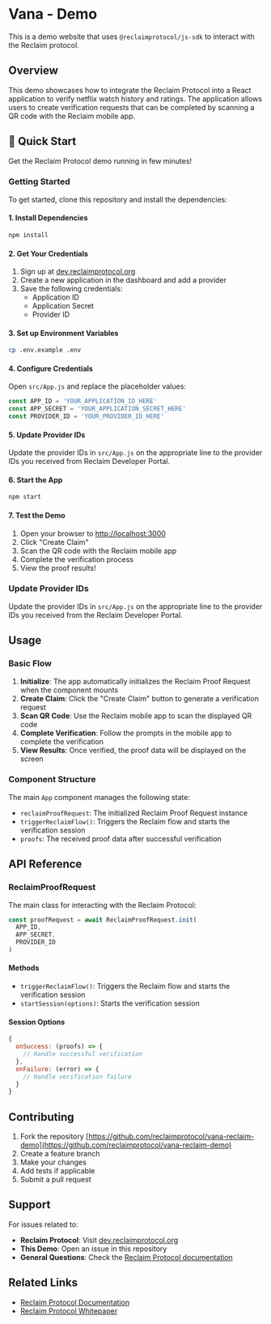 # Vana - Demo

This is a demo website that uses `@reclaimprotocol/js-sdk` to interact with the Reclaim protocol.

## Overview

This demo showcases how to integrate the Reclaim Protocol into a React application to verify netflix watch history and ratings. The application allows users to create verification requests that can be completed by scanning a QR code with the Reclaim mobile app.

## 🚀 Quick Start

Get the Reclaim Protocol demo running in few minutes!

### Getting Started

To get started, clone this repository and install the dependencies:

#### 1. Install Dependencies
```bash
npm install
```


#### 2. Get Your Credentials
1. Sign up at [dev.reclaimprotocol.org](https://dev.reclaimprotocol.org)
2. Create a new application in the dashboard and add a provider
3. Save the following credentials:
   - Application ID
   - Application Secret
   - Provider ID

#### 3. Set up Environment Variables
```bash
cp .env.example .env
```

#### 4. Configure Credentials
Open `src/App.js` and replace the placeholder values:

```javascript
const APP_ID = 'YOUR_APPLICATION_ID_HERE'
const APP_SECRET = 'YOUR_APPLICATION_SECRET_HERE'
const PROVIDER_ID = 'YOUR_PROVIDER_ID_HERE'
```

#### 5. Update Provider IDs
Update the provider IDs in `src/App.js` on the appropriate line to the provider IDs you received from Reclaim Developer Portal.

#### 6. Start the App
```bash
npm start
```

#### 7. Test the Demo
1. Open your browser to [http://localhost:3000](http://localhost:3000)
2. Click "Create Claim"
3. Scan the QR code with the Reclaim mobile app
4. Complete the verification process
5. View the proof results!


### Update Provider IDs

Update the provider IDs in `src/App.js` on the appropriate line to the provider IDs you received from the Reclaim Developer Portal.

## Usage

### Basic Flow

1. **Initialize**: The app automatically initializes the Reclaim Proof Request when the component mounts
2. **Create Claim**: Click the "Create Claim" button to generate a verification request
3. **Scan QR Code**: Use the Reclaim mobile app to scan the displayed QR code
4. **Complete Verification**: Follow the prompts in the mobile app to complete the verification
5. **View Results**: Once verified, the proof data will be displayed on the screen

### Component Structure

The main `App` component manages the following state:

- `reclaimProofRequest`: The initialized Reclaim Proof Request instance
- `triggerReclaimFlow()`: Triggers the Reclaim flow and starts the verification session
- `proofs`: The received proof data after successful verification

## API Reference

### ReclaimProofRequest

The main class for interacting with the Reclaim Protocol:

```javascript
const proofRequest = await ReclaimProofRequest.init(
  APP_ID,
  APP_SECRET,
  PROVIDER_ID
)
```

#### Methods

- `triggerReclaimFlow()`: Triggers the Reclaim flow and starts the verification session
- `startSession(options)`: Starts the verification session

#### Session Options

```javascript
{
  onSuccess: (proofs) => {
    // Handle successful verification
  },
  onFailure: (error) => {
    // Handle verification failure
  }
}
```

## Contributing

1. Fork the repository [https://github.com/reclaimprotocol/vana-reclaim-demo](https://github.com/reclaimprotocol/vana-reclaim-demo)
2. Create a feature branch
3. Make your changes
4. Add tests if applicable
5. Submit a pull request

## Support

For issues related to:
- **Reclaim Protocol**: Visit [dev.reclaimprotocol.org](https://dev.reclaimprotocol.org)
- **This Demo**: Open an issue in this repository
- **General Questions**: Check the [Reclaim Protocol documentation](https://docs.reclaimprotocol.org)

## Related Links

- [Reclaim Protocol Documentation](https://docs.reclaimprotocol.org)
- [Reclaim Protocol Whitepaper](https://drive.google.com/file/d/1Ru2bq81wTXZ1KbTajjNKTjkH2u3q2O3K/view)



